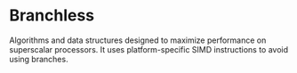 # Branchless
Algorithms and data structures designed to maximize performance on superscalar processors.
It uses platform-specific SIMD instructions to avoid using branches.
